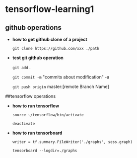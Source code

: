 # tensorflow-learning1


## github operations

- **how to get github clone of a project**

    `git clone https://github.com/xxx ./path`


- **test git github operation**

    `git add` .

    `git commit -m` "commits about modification" -a

    `git push origin` master:[remote Branch Name]

##tensorflow operations


- **how to run tensorflow**

    `source ~/tensorflow/bin/activate`

    `deactivate`


- **how to run tensorboard**

    `writer = tf.summary.FileWriter('./graphs', sess.graph)`

    `tensorboard --logdir=./graphs`